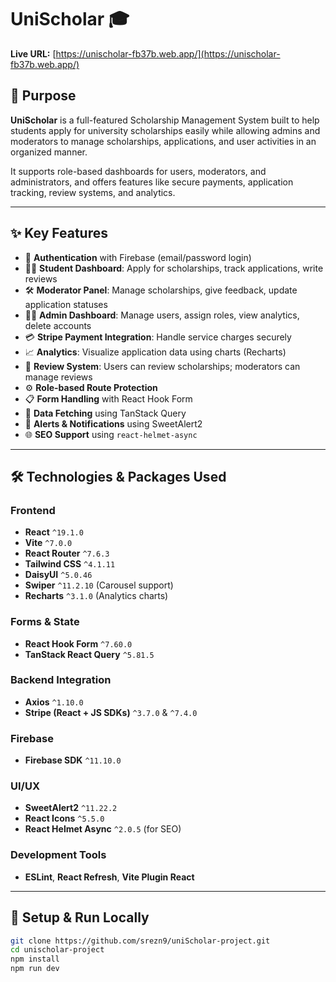 # UniScholar 🎓

**Live URL:** [https://unischolar-fb37b.web.app/](https://unischolar-fb37b.web.app/)

## 📌 Purpose

**UniScholar** is a full-featured Scholarship Management System built to help students apply for university scholarships easily while allowing admins and moderators to manage scholarships, applications, and user activities in an organized manner.

It supports role-based dashboards for users, moderators, and administrators, and offers features like secure payments, application tracking, review systems, and analytics.

---

## ✨ Key Features

- 🔐 **Authentication** with Firebase (email/password login)
- 🧑‍🎓 **Student Dashboard**: Apply for scholarships, track applications, write reviews
- 🛠️ **Moderator Panel**: Manage scholarships, give feedback, update application statuses
- 🧑‍💼 **Admin Dashboard**: Manage users, assign roles, view analytics, delete accounts
- 💳 **Stripe Payment Integration**: Handle service charges securely
- 📈 **Analytics**: Visualize application data using charts (Recharts)
- 📝 **Review System**: Users can review scholarships; moderators can manage reviews
- ⚙️ **Role-based Route Protection**
- 📋 **Form Handling** with React Hook Form
- 📡 **Data Fetching** using TanStack Query
- 🍞 **Alerts & Notifications** using SweetAlert2
- 🌐 **SEO Support** using `react-helmet-async`

---

## 🛠️ Technologies & Packages Used

### Frontend

- **React** `^19.1.0`
- **Vite** `^7.0.0`
- **React Router** `^7.6.3`
- **Tailwind CSS** `^4.1.11`
- **DaisyUI** `^5.0.46`
- **Swiper** `^11.2.10` (Carousel support)
- **Recharts** `^3.1.0` (Analytics charts)

### Forms & State

- **React Hook Form** `^7.60.0`
- **TanStack React Query** `^5.81.5`

### Backend Integration

- **Axios** `^1.10.0`
- **Stripe (React + JS SDKs)** `^3.7.0` & `^7.4.0`

### Firebase

- **Firebase SDK** `^11.10.0`

### UI/UX

- **SweetAlert2** `^11.22.2`
- **React Icons** `^5.5.0`
- **React Helmet Async** `^2.0.5` (for SEO)

### Development Tools

- **ESLint**, **React Refresh**, **Vite Plugin React**

---

## 🚀 Setup & Run Locally

```bash
git clone https://github.com/srezn9/uniScholar-project.git
cd unischolar-project
npm install
npm run dev
```
